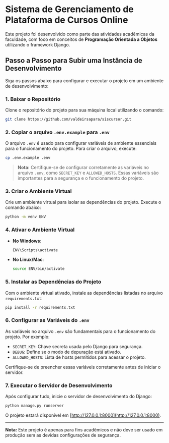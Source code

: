 # Sistema de Gerenciamento de Plataforma de Cursos Online

Este projeto foi desenvolvido como parte das atividades acadêmicas da faculdade, com foco em conceitos de **Programação Orientada a Objetos** utilizando o framework Django.

## Passo a Passo para Subir uma Instância de Desenvolvimento

Siga os passos abaixo para configurar e executar o projeto em um ambiente de desenvolvimento:

### 1. Baixar o Repositório

Clone o repositório do projeto para sua máquina local utilizando o comando:

```bash
git clone https://github.com/valdeirsapara/siscursor.git
```


### 2. Copiar o arquivo `.env.example` para `.env`

O arquivo `.env` é usado para configurar variáveis de ambiente essenciais para o funcionamento do projeto. Para criar o arquivo, execute:

```bash
cp .env.example .env
```

> **Nota:** Certifique-se de configurar corretamente as variáveis no arquivo `.env`, como `SECRET_KEY` e `ALLOWED_HOSTS`. Essas variáveis são importantes para a segurança e o funcionamento do projeto.

### 3. Criar o Ambiente Virtual

Crie um ambiente virtual para isolar as dependências do projeto. Execute o comando abaixo:

```bash
python -m venv ENV
```

### 4. Ativar o Ambiente Virtual

- **No Windows**:
  ```bash
  ENV\Scripts\activate
  ```

- **No Linux/Mac**:
  ```bash
  source ENV/bin/activate
  ```

### 5. Instalar as Dependências do Projeto

Com o ambiente virtual ativado, instale as dependências listadas no arquivo `requirements.txt`:

```bash
pip install -r requirements.txt
```

### 6. Configurar as Variáveis do `.env`

As variáveis no arquivo `.env` são fundamentais para o funcionamento do projeto. Por exemplo:

- `SECRET_KEY`: Chave secreta usada pelo Django para segurança.
- `DEBUG`: Define se o modo de depuração está ativado.
- `ALLOWED_HOSTS`: Lista de hosts permitidos para acessar o projeto.

Certifique-se de preencher essas variáveis corretamente antes de iniciar o servidor.

### 7. Executar o Servidor de Desenvolvimento

Após configurar tudo, inicie o servidor de desenvolvimento do Django:

```bash
python manage.py runserver
```

O projeto estará disponível em [http://127.0.0.1:8000](http://127.0.0.1:8000).

---

**Nota:** Este projeto é apenas para fins acadêmicos e não deve ser usado em produção sem as devidas configurações de segurança.
